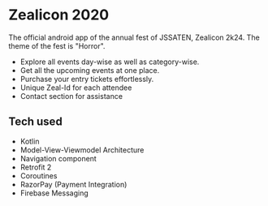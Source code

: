 # Zealicon 2020
The official android app of the annual fest of JSSATEN, Zealicon 2k24. The theme of the fest is "Horror".

- Explore all events day-wise as well as category-wise.
- Get all the upcoming events at one place.
- Purchase your entry tickets effortlessly.
- Unique Zeal-Id for each attendee
- Contact section for assistance

## Tech used
- Kotlin
- Model-View-Viewmodel Architecture
- Navigation component
- Retrofit 2
- Coroutines
- RazorPay (Payment Integration)
- Firebase Messaging

